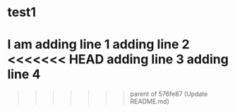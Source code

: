 # test1

I am adding line 1
adding line 2
<<<<<<< HEAD
adding line 3
adding line 4
=======
>>>>>>> parent of 576fe87 (Update README.md)
